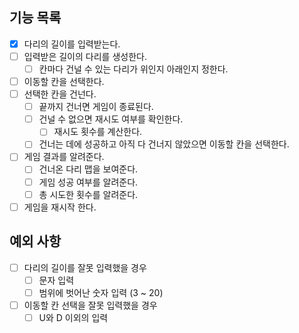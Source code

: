 ## 기능 목록

- [x] 다리의 길이를 입력받는다.
- [ ] 입력받은 길이의 다리를 생성한다.
    - [ ]  칸마다 건널 수 있는 다리가 위인지 아래인지 정한다.
- [ ] 이동할 칸을 선택한다.
- [ ] 선택한 칸을 건넌다.
    - [ ] 끝까지 건너면 게임이 종료된다.
    - [ ] 건널 수 없으면 재시도 여부를 확인한다.
      - [ ] 재시도 횟수를 계산한다. 
    - [ ] 건너는 데에 성공하고 아직 다 건너지 않았으면 이동할 칸을 선택한다.
- [ ] 게임 결과를 알려준다.
  - [ ] 건너온 다리 맵을 보여준다.
  - [ ] 게임 성공 여부를 알려준다.
  - [ ] 총 시도한 횟수를 알려준다.
- [ ] 게임을 재시작 한다.

## 예외 사항

- [ ] 다리의 길이를 잘못 입력했을 경우
    - [ ] 문자 입력
    - [ ] 범위에 벗어난 숫자 입력 (3 ~ 20)
- [ ] 이동할 칸 선택을 잘못 입력했을 경우
    - [ ] U와 D 이외의 입력
